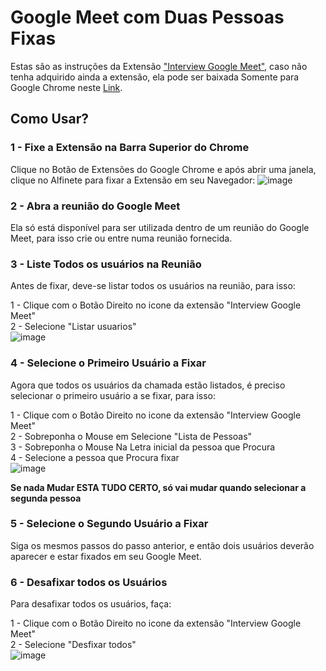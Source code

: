 # Google Meet com Duas Pessoas Fixas

Estas são as instruções da Extensão ["Interview Google Meet"](), caso não tenha adquirido ainda a extensão, ela pode ser baixada Somente para Google Chrome neste [Link]().

## Como Usar?

### 1 - Fixe a Extensão na Barra Superior do Chrome

Clique no Botão de Extensões do Google Chrome e após abrir uma janela, clique no Alfinete para fixar a Extensão em seu Navegador:
![image](https://user-images.githubusercontent.com/5856107/116321335-34544800-a790-11eb-9558-afa16bb73cdf.png)

### 2 - Abra a reunião do Google Meet

Ela só está disponível para ser utilizada dentro de um reunião do Google Meet, para isso crie ou entre numa reunião fornecida.

### 3 - Liste Todos os usuários na Reunião

Antes de fixar, deve-se listar todos os usuários na reunião, para isso:

1 - Clique com o Botão Direito no icone da extensão "Interview Google Meet"<br />
2 - Selecione "Listar usuarios"<br />
![image](https://user-images.githubusercontent.com/5856107/116321611-c2c8c980-a790-11eb-87c8-b13a360459ef.png)

### 4 - Selecione o Primeiro Usuário a Fixar

Agora que todos os usuários da chamada estão listados, é preciso selecionar o primeiro usuário a se fixar, para isso:

1 - Clique com o Botão Direito no icone da extensão "Interview Google Meet"<br />
2 - Sobreponha o Mouse em Selecione "Lista de Pessoas"<br />
3 - Sobreponha o Mouse Na Letra inicial da pessoa que Procura<br />
4 - Selecione a pessoa que Procura fixar<br />
![image](https://user-images.githubusercontent.com/5856107/116322002-8ba6e800-a791-11eb-89c8-afdf53a0002d.png)

**Se nada Mudar ESTA TUDO CERTO, só vai mudar quando selecionar a segunda pessoa**

### 5 - Selecione o Segundo Usuário a Fixar

Siga os mesmos passos do passo anterior, e então dois usuários deverão aparecer e estar fixados em seu Google Meet.

### 6 - Desafixar todos os Usuários

Para desafixar todos os usuários, faça:

1 - Clique com o Botão Direito no icone da extensão "Interview Google Meet"<br />
2 - Selecione "Desfixar todos"<br />
![image](https://user-images.githubusercontent.com/5856107/116322254-0a038a00-a792-11eb-9303-9014852d7db6.png)

